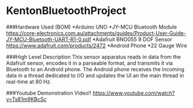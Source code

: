 # KentonBluetoothProject

###Hardware Used (BOM)
*Arduino UNO
*JY-MCU Bluetooth Module https://core-electronics.com.au/attachments/guides/Product-User-Guide-JY-MCU-Bluetooth-UART-R1-0.pdf
*Adafruit BNO055 9 DOF Sensor https://www.adafruit.com/products/2472
*Android Phone
*22 Gauge Wire

###High Level Description
This sensor apparatus reads in data from the Adafruit sensor, encodes it in a parseable format, and transmits it via Bluetooth to an 
Android phone.  The Android phone receives the incoming data in a thread dedicated to I/O and updates the UI an the main thread
in real-time at 80 Hz.

###Youtube Demonstration Video!!
https://www.youtube.com/watch?v=Ts81m9KBcSc


